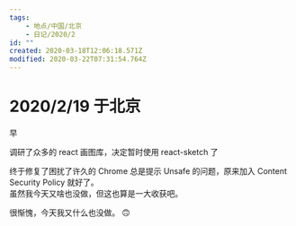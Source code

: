 ```yaml
---
tags:
    - 地点/中国/北京
    - 日记/2020/2
id: ""
created: 2020-03-18T12:06:18.571Z
modified: 2020-03-22T07:31:54.764Z
---
```


# 2020/2/19 于北京

<!-- @timer "date":"Wed Feb 19 2020 08:37:12 GMT+0800 (CST)" -->

早

<!-- @timer "date":"Wed Feb 19 2020 11:14:18 GMT+0800 (China Standard Time)","duration":"about 3 hours" -->

调研了众多的 react 画图库，决定暂时使用 react-sketch 了

<!-- @timer "date":"Wed Feb 19 2020 18:59:07 GMT+0800 (China Standard Time)","duration":"about 8 hours" -->

终于修复了困扰了许久的 Chrome 总是提示 Unsafe 的问题，原来加入 Content Security Policy 就好了。  
虽然我今天又啥也没做，但这也算是一大收获吧。

<!-- @timer "date":"Wed Feb 19 2020 21:25:10 GMT+0800 (China Standard Time)","duration":"about 2 hours" -->

很惭愧，今天我又什么也没做。 :upside_down_face:

